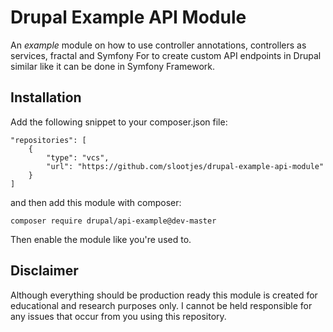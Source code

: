 # Drupal Example API Module

An *example* module on how to use controller annotations, controllers as services, fractal and Symfony For
to create custom API endpoints in Drupal similar like it can be done in Symfony Framework.

## Installation

Add the following snippet to your composer.json file:

```
"repositories": [
    {
        "type": "vcs",
        "url": "https://github.com/slootjes/drupal-example-api-module"
    }
]
```

and then add this module with composer:

```
composer require drupal/api-example@dev-master
```

Then enable the module like you're used to.

## Disclaimer

Although everything should be production ready this module is created for educational and research purposes only. 
I cannot be held responsible for any issues that occur from you using this repository.
